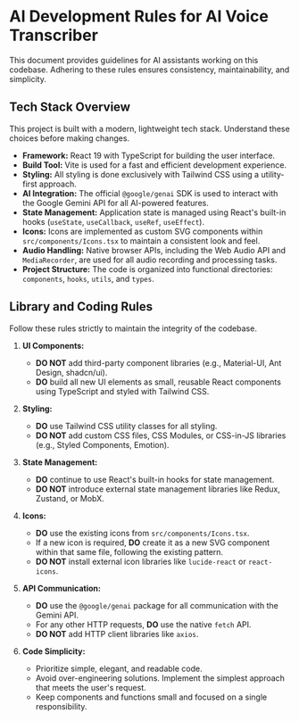 # AI Development Rules for AI Voice Transcriber

This document provides guidelines for AI assistants working on this codebase. Adhering to these rules ensures consistency, maintainability, and simplicity.

## Tech Stack Overview

This project is built with a modern, lightweight tech stack. Understand these choices before making changes.

-   **Framework:** React 19 with TypeScript for building the user interface.
-   **Build Tool:** Vite is used for a fast and efficient development experience.
-   **Styling:** All styling is done exclusively with Tailwind CSS using a utility-first approach.
-   **AI Integration:** The official `@google/genai` SDK is used to interact with the Google Gemini API for all AI-powered features.
-   **State Management:** Application state is managed using React's built-in hooks (`useState`, `useCallback`, `useRef`, `useEffect`).
-   **Icons:** Icons are implemented as custom SVG components within `src/components/Icons.tsx` to maintain a consistent look and feel.
-   **Audio Handling:** Native browser APIs, including the Web Audio API and `MediaRecorder`, are used for all audio recording and processing tasks.
-   **Project Structure:** The code is organized into functional directories: `components`, `hooks`, `utils`, and `types`.

## Library and Coding Rules

Follow these rules strictly to maintain the integrity of the codebase.

1.  **UI Components:**
    -   **DO NOT** add third-party component libraries (e.g., Material-UI, Ant Design, shadcn/ui).
    -   **DO** build all new UI elements as small, reusable React components using TypeScript and styled with Tailwind CSS.

2.  **Styling:**
    -   **DO** use Tailwind CSS utility classes for all styling.
    -   **DO NOT** add custom CSS files, CSS Modules, or CSS-in-JS libraries (e.g., Styled Components, Emotion).

3.  **State Management:**
    -   **DO** continue to use React's built-in hooks for state management.
    -   **DO NOT** introduce external state management libraries like Redux, Zustand, or MobX.

4.  **Icons:**
    -   **DO** use the existing icons from `src/components/Icons.tsx`.
    -   If a new icon is required, **DO** create it as a new SVG component within that same file, following the existing pattern.
    -   **DO NOT** install external icon libraries like `lucide-react` or `react-icons`.

5.  **API Communication:**
    -   **DO** use the `@google/genai` package for all communication with the Gemini API.
    -   For any other HTTP requests, **DO** use the native `fetch` API.
    -   **DO NOT** add HTTP client libraries like `axios`.

6.  **Code Simplicity:**
    -   Prioritize simple, elegant, and readable code.
    -   Avoid over-engineering solutions. Implement the simplest approach that meets the user's request.
    -   Keep components and functions small and focused on a single responsibility.